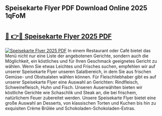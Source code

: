 ## Speisekarte Flyer PDF Download Online 2025 1qFoM

# <h2><a href="http://gcctw1.nevu.top/?p=Speisekarte+Flyer">🔗 👉🔴 Speisekarte Flyer 2025 PDF</a></h2>

[![Speisekarte Flyer 2025 PDF](https://i.imgur.com/dBaPXMq.png)](http://gcctw1.nevu.top/?p=Speisekarte+Flyer)
In einem Restaurant oder Café bietet das Menü nicht nur eine Liste der angebotenen Gerichte, sondern auch die Möglichkeit, ein köstliches und für Ihren Geschmack geeignetes Gericht zu wählen. Wenn Sie etwas Leichtes und Frisches suchen, empfehlen wir auf unserer Speisekarte Flyer unseren Salatbereich, in dem Sie aus frischen Gemüse- und Obstsalaten wählen können. Für Fleischliebhaber gibt es auf unserer Speisekarte Flyer eine Auswahl an Gerichten: Rindfleisch, Schweinefleisch, Huhn und Fisch. Unseren Auserwählten bieten wir köstliche Gerichte wie Schaschlik und Steak an, die bei frischem, natürlichem Feuer zubereitet werden. Unsere Speisekarte Flyer bietet eine große Auswahl an Desserts, von klassischen Torten und Kuchen bis hin zu exquisiten Crème Brûlée und Schokoladen-Schokoladen-Extras.
